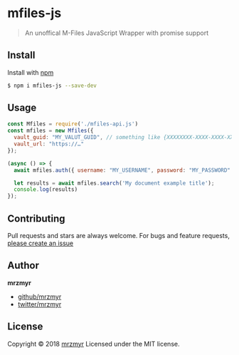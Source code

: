 # mfiles-js

> An unoffical M-Files JavaScript Wrapper with promise support

## Install

Install with [npm](https://www.npmjs.com/)

```sh
$ npm i mfiles-js --save-dev
```

## Usage

```js
const Mfiles = require('./mfiles-api.js')
const mfiles = new Mfiles({
  vault_guid: "MY_VALUT_GUID", // something like {XXXXXXXX-XXXX-XXXX-XXXX-XXXXXXXXXXXXX}
  vault_url: "https://…"
});

(async () => {
  await mfiles.auth({ username: "MY_USERNAME", password: "MY_PASSWORD" })

  let results = await mfiles.search('My document example title');
  console.log(results)
});
```

## Contributing

Pull requests and stars are always welcome. For bugs and feature requests, [please create an issue](https://github.com/mrzmyr/mfiles-js/issues)

## Author

**mrzmyr**

* [github/mrzmyr](https://github.com/mrzmyr)
* [twitter/mrzmyr](http://twitter.com/mrzmyr)

## License

Copyright © 2018 [mrzmyr](https://github.com/mrzmyr)
Licensed under the MIT license.
